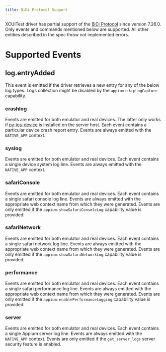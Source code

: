 ```yaml
---
title: BiDi Protocol Support
---
```


XCUITest driver has partial support of the [BiDi Protocol](https://w3c.github.io/webdriver-bidi/) since version 7.26.0.
Only events and commands mentioned below are supported.
All other entities described in the spec throw not implemented errors.

# Supported Events

## log.entryAdded

This event is emitted if the driver retrieves a new entry for any of the below log types. Logs collection might be disabled by the `appium:skipLogCapture` capability.

### crashlog

Events are emitted for both emulator and real devices. The latter only works if [py-ios-device](hhttps://github.com/YueChen-C/py-ios-device) is installed on the server host. Each event contains a particular device crash report entry.
Events are always emitted with the `NATIVE_APP` context.

### syslog

Events are emitted for both emulator and real devices. Each event contains a single device system log line.
Events are always emitted with the `NATIVE_APP` context.

### safariConsole

Events are emitted for both emulator and real devices. Each event contains a single safari console log line.
Events are always emitted with the appropriate web context name from which they were generated.
Events are only emitted if the `appium:showSafariConsoleLog` capability value is provided.

### safariNetwork

Events are emitted for both emulator and real devices. Each event contains a single safari network log line.
Events are always emitted with the appropriate web context name from which they were generated.
Events are only emitted if the `appium:showSafariNetworkLog` capability value is provided.

### performance

Events are emitted for both emulator and real devices. Each event contains a single safari performance log line.
Events are always emitted with the appropriate web context name from which they were generated.
Events are only emitted if the `appium:enablePerformanceLogging` capability value is provided.

### server

Events are emitted for both emulator and real devices. Each event contains a single Appium server log line.
Events are always emitted with the `NATIVE_APP` context.
Events are only emitted if the `get_server_logs` server security feature is enabled.
